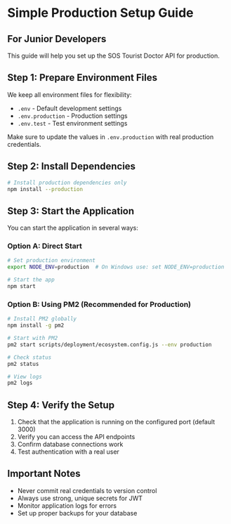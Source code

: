 # Simple Production Setup Guide

## For Junior Developers

This guide will help you set up the SOS Tourist Doctor API for production.

## Step 1: Prepare Environment Files

We keep all environment files for flexibility:

- `.env` - Default development settings
- `.env.production` - Production settings
- `.env.test` - Test environment settings

Make sure to update the values in `.env.production` with real production credentials.

## Step 2: Install Dependencies

```bash
# Install production dependencies only
npm install --production
```

## Step 3: Start the Application

You can start the application in several ways:

### Option A: Direct Start
```bash
# Set production environment
export NODE_ENV=production  # On Windows use: set NODE_ENV=production

# Start the app
npm start
```

### Option B: Using PM2 (Recommended for Production)
```bash
# Install PM2 globally
npm install -g pm2

# Start with PM2
pm2 start scripts/deployment/ecosystem.config.js --env production

# Check status
pm2 status

# View logs
pm2 logs
```

## Step 4: Verify the Setup

1. Check that the application is running on the configured port (default 3000)
2. Verify you can access the API endpoints
3. Confirm database connections work
4. Test authentication with a real user

## Important Notes

- Never commit real credentials to version control
- Always use strong, unique secrets for JWT
- Monitor application logs for errors
- Set up proper backups for your database